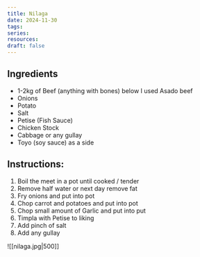```yaml
---
title: Nilaga
date: 2024-11-30
tags: 
series: 
resources: 
draft: false
---
```

## Ingredients
-   1-2kg of Beef (anything with bones) below I used Asado beef
-   Onions
-   Potato
-   Salt
-   Petise (Fish Sauce)
-   Chicken Stock
-   Cabbage or any gullay
-   Toyo (soy sauce) as a side

## Instructions:
1.  Boil the meet in a pot until cooked / tender
2.  Remove half water or next day remove fat
3.  Fry onions and put into pot
4.  Chop carrot and potatoes and put into pot
5.  Chop small amount of Garlic and put into put
6.  Timpla with Petise to liking
7.  Add pinch of salt
8.  Add any gullay

![[nilaga.jpg|500]]